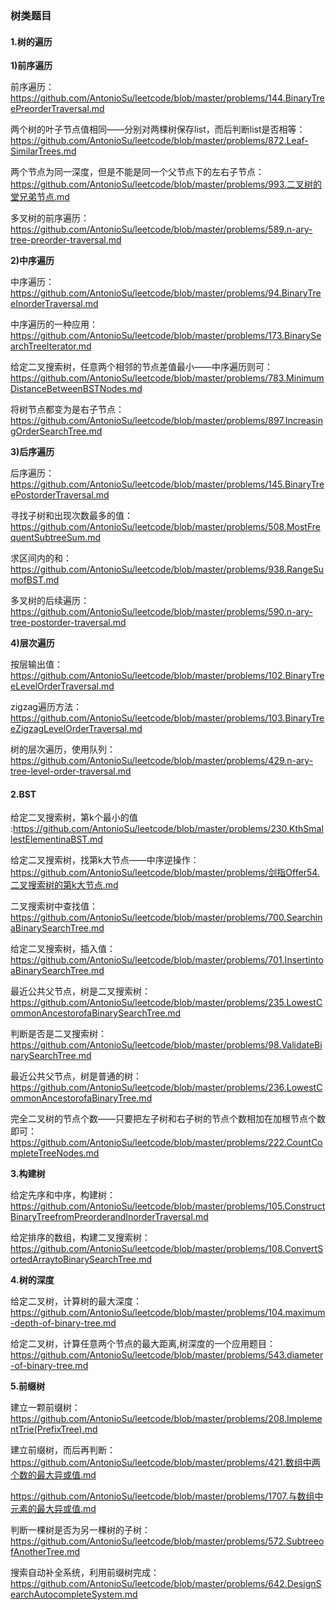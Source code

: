 ### 树类题目
#### **1.树的遍历**

**1)前序遍历**

前序遍历：https://github.com/AntonioSu/leetcode/blob/master/problems/144.BinaryTreePreorderTraversal.md

两个树的叶子节点值相同——分别对两棵树保存list，而后判断list是否相等：https://github.com/AntonioSu/leetcode/blob/master/problems/872.Leaf-SimilarTrees.md

两个节点为同一深度，但是不能是同一个父节点下的左右子节点：https://github.com/AntonioSu/leetcode/blob/master/problems/993.二叉树的堂兄弟节点.md

多叉树的前序遍历：https://github.com/AntonioSu/leetcode/blob/master/problems/589.n-ary-tree-preorder-traversal.md



**2)中序遍历** 

中序遍历：https://github.com/AntonioSu/leetcode/blob/master/problems/94.BinaryTreeInorderTraversal.md

中序遍历的一种应用：https://github.com/AntonioSu/leetcode/blob/master/problems/173.BinarySearchTreeIterator.md

给定二叉搜索树，任意两个相邻的节点差值最小——中序遍历则可：https://github.com/AntonioSu/leetcode/blob/master/problems/783.MinimumDistanceBetweenBSTNodes.md

将树节点都变为是右子节点：https://github.com/AntonioSu/leetcode/blob/master/problems/897.IncreasingOrderSearchTree.md




**3)后序遍历**

后序遍历：https://github.com/AntonioSu/leetcode/blob/master/problems/145.BinaryTreePostorderTraversal.md   

寻找子树和出现次数最多的值：https://github.com/AntonioSu/leetcode/blob/master/problems/508.MostFrequentSubtreeSum.md 

求区间内的和：https://github.com/AntonioSu/leetcode/blob/master/problems/938.RangeSumofBST.md

多叉树的后续遍历：https://github.com/AntonioSu/leetcode/blob/master/problems/590.n-ary-tree-postorder-traversal.md



**4)层次遍历**

按层输出值：https://github.com/AntonioSu/leetcode/blob/master/problems/102.BinaryTreeLevelOrderTraversal.md 

zigzag遍历方法：https://github.com/AntonioSu/leetcode/blob/master/problems/103.BinaryTreeZigzagLevelOrderTraversal.md 

树的层次遍历，使用队列：https://github.com/AntonioSu/leetcode/blob/master/problems/429.n-ary-tree-level-order-traversal.md



#### **2.BST**

给定二叉搜索树，第k个最小的值 :https://github.com/AntonioSu/leetcode/blob/master/problems/230.KthSmallestElementinaBST.md  

给定二叉搜索树，找第k大节点——中序逆操作：https://github.com/AntonioSu/leetcode/blob/master/problems/剑指Offer54.二叉搜索树的第k大节点.md

二叉搜索树中查找值：https://github.com/AntonioSu/leetcode/blob/master/problems/700.SearchinaBinarySearchTree.md  

给定二叉搜索树，插入值：https://github.com/AntonioSu/leetcode/blob/master/problems/701.InsertintoaBinarySearchTree.md  

最近公共父节点，树是二叉搜索树：https://github.com/AntonioSu/leetcode/blob/master/problems/235.LowestCommonAncestorofaBinarySearchTree.md 

判断是否是二叉搜索树：https://github.com/AntonioSu/leetcode/blob/master/problems/98.ValidateBinarySearchTree.md


最近公共父节点，树是普通的树：https://github.com/AntonioSu/leetcode/blob/master/problems/236.LowestCommonAncestorofaBinaryTree.md 

完全二叉树的节点个数——只要把左子树和右子树的节点个数相加在加根节点个数即可：https://github.com/AntonioSu/leetcode/blob/master/problems/222.CountCompleteTreeNodes.md 



**3.构建树**

给定先序和中序，构建树：https://github.com/AntonioSu/leetcode/blob/master/problems/105.ConstructBinaryTreefromPreorderandInorderTraversal.md 

给定排序的数组，构建二叉搜索树：https://github.com/AntonioSu/leetcode/blob/master/problems/108.ConvertSortedArraytoBinarySearchTree.md 


**4.树的深度**

给定二叉树，计算树的最大深度：https://github.com/AntonioSu/leetcode/blob/master/problems/104.maximum-depth-of-binary-tree.md

给定二叉树，计算任意两个节点的最大距离,树深度的一个应用题目：https://github.com/AntonioSu/leetcode/blob/master/problems/543.diameter-of-binary-tree.md

**5.前缀树**

建立一颗前缀树：https://github.com/AntonioSu/leetcode/blob/master/problems/208.ImplementTrie(PrefixTree).md

建立前缀树，而后再判断：https://github.com/AntonioSu/leetcode/blob/master/problems/421.数组中两个数的最大异或值.md

https://github.com/AntonioSu/leetcode/blob/master/problems/1707.与数组中元素的最大异或值.md



判断一棵树是否为另一棵树的子树：https://github.com/AntonioSu/leetcode/blob/master/problems/572.SubtreeofAnotherTree.md

搜索自动补全系统，利用前缀树完成：https://github.com/AntonioSu/leetcode/blob/master/problems/642.DesignSearchAutocompleteSystem.md